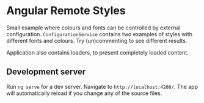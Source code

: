 # Angular Remote Styles
Small example where colours and fonts can be controlled by external configuration. `ConfigurationService` contains two examples of styles with different fonts and colours. Try (un)commenting to see different results.

Application also contains loaders, to present completely loaded content.


## Development server

Run `ng serve` for a dev server. Navigate to `http://localhost:4200/`. The app will automatically reload if you change any of the source files.